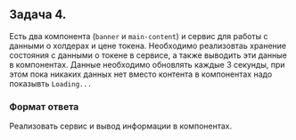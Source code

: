 ## Задача 4.

Есть два компонента (`banner` и `main-content`) и сервис для работы с данными о холдерах и цене токена.
Необходимо реализовтаь хранение состояния с данными о токене в сервисе, а также выводить эти данные в компонентах.
Данные необходимо обновлять каждые 3 секунды, при этом пока никаких данных нет вместо контента в компонентах надо показывть `Loading...`

### Формат ответа

Реализовать сервис и вывод информации в компонентах.
